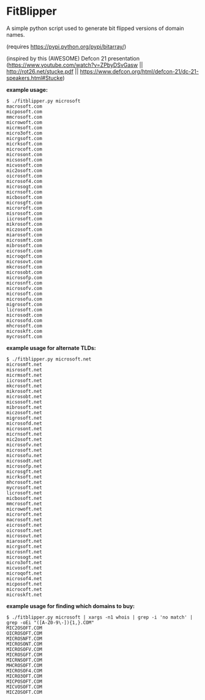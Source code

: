 FitBlipper
==========

A simple python script used to generate bit flipped versions of domain names.

(requires https://pypi.python.org/pypi/bitarray/)

(inspired by this (AWESOME) Defcon 21 presentation (https://www.youtube.com/watch?v=ZPbyDSvGasw || http://rot26.net/stucke.pdf || https://www.defcon.org/html/defcon-21/dc-21-speakers.html#Stucke)

**example usage:**
```
$ ./fitblipper.py microsoft
macrosoft.com
micposoft.com
mmcrosoft.com
microwoft.com
micrmsoft.com
micro3oft.com
micrgsoft.com
micrksoft.com
microcoft.com
microsont.com
micsosoft.com
micvosoft.com
mic2osoft.com
oicrosoft.com
microsof4.com
microsogt.com
micrnsoft.com
micbosoft.com
microsgft.com
microroft.com
misrosoft.com
iicrosoft.com
mikrosoft.com
miczosoft.com
miarosoft.com
microsmft.com
mibrosoft.com
eicrosoft.com
microqoft.com
microsovt.com
mkcrosoft.com
microsobt.com
microsofp.com
microsnft.com
microsofv.com
microsoft.com
microsofu.com
migrosoft.com
licrosoft.com
microsodt.com
microsofd.com
mhcrosoft.com
microskft.com
mycrosoft.com
```

**example usage for alternate TLDs:**
```
$ ./fitblipper.py microsoft.net
microsmft.net
misrosoft.net
micrmsoft.net
iicrosoft.net
mkcrosoft.net
mikrosoft.net
microsobt.net
micsosoft.net
mibrosoft.net
miczosoft.net
migrosoft.net
microsofd.net
microsont.net
micrnsoft.net
mic2osoft.net
microsofv.net
microsoft.net
microsofu.net
microsodt.net
microsofp.net
microsgft.net
micrksoft.net
mhcrosoft.net
mycrosoft.net
licrosoft.net
micbosoft.net
mmcrosoft.net
microwoft.net
microroft.net
macrosoft.net
eicrosoft.net
oicrosoft.net
microsovt.net
miarosoft.net
micrgsoft.net
microsnft.net
microsogt.net
micro3oft.net
micvosoft.net
microqoft.net
microsof4.net
micposoft.net
microcoft.net
microskft.net
```

**example usage for finding which domains to buy:**
```
$ ./fitblipper.py microsoft | xargs -n1 whois | grep -i 'no match' | grep -oEi "([A-Z0-9\-]){1,}.COM"
MIC2OSOFT.COM
OICROSOFT.COM
MICROSNFT.COM
MICROSONT.COM
MICROSOFV.COM
MICROSGFT.COM
MICRNSOFT.COM
MHCROSOFT.COM
MICROSOF4.COM
MICRO3OFT.COM
MICPOSOFT.COM
MICVOSOFT.COM
MICZOSOFT.COM
```
